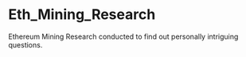 # Eth_Mining_Research
Ethereum Mining Research conducted to find out personally intriguing questions.
